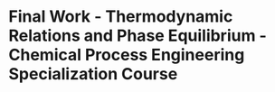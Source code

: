 # Final Work - Thermodynamic Relations and Phase Equilibrium - Chemical Process Engineering Specialization Course
